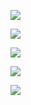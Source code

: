 ![](https://readme-typing-svg.demolab.com?font=Fira+Code&pause=1000&width=435&lines=Hello+there!;I'm+Your+Majesty%2C+The+Eye!;Thanks+for+visiting+my+profile!)

![](https://github-readme-stats.vercel.app/api?username=YourMajestyTheEye&show_icons=true&theme=radical&hide_border=true)
 
![](https://streak-stats.demolab.com?user=YourMajestyTheEye&theme=radical&hide_border=true)
 
![](https://github-profile-trophy.vercel.app/?username=YourMajestyTheEye&theme=onedark)

![](https://komarev.com/ghpvc/?username=YourMajestyTheEye&label=MY+PROFILE+VIEWS)
